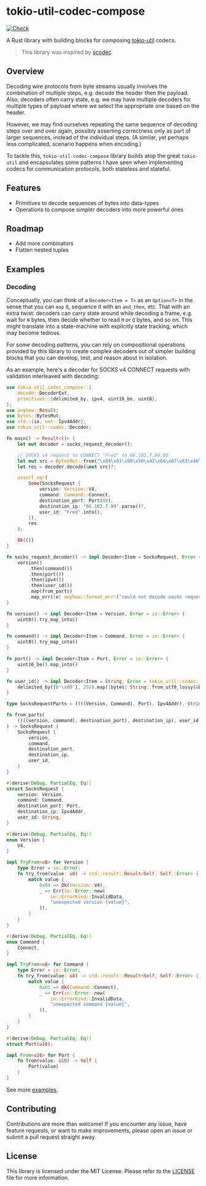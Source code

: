 # tokio-util-codec-compose

[![Check](https://github.com/rvarago/tokio-util-codec-compose/actions/workflows/check.yml/badge.svg)](https://github.com/rvarago/tokio-util-codec-compose/actions/workflows/check.yml)

A Rust library with building blocks for composing [tokio-util](https://docs.rs/tokio-util/latest/tokio_util) codecs.

> This library was inspired by [scodec](https://github.com/scodec/scodec).

## Overview

Decoding wire protocols from byte streams usually involves the combination of multiple steps, e.g. decode the header then the payload. Also, decoders often carry state, e.g. we may have multiple decoders for multiple types of payload where we select the appropriate one based on the header.

However, we may find ourselves repeating the same sequence of decoding steps over and over again, possibly asserting correctness only as part of larger sequences, instead of the individual steps.
(A similar, yet perhaps less complicated, scenario happens when encoding.)

To tackle this, `tokio-util-codec-compose` library builds atop the great `tokio-util` and encapsulates some patterns I have seen when implementing codecs for communication protocols, both stateless and stateful.

## Features

- Primitives to decode sequences of bytes into data-types
- Operations to compose simpler decoders into more powerful ones

## Roadmap

- Add more combinators
- Flatten nested tuples

## Examples

### Decoding

Conceptually, you can think of a `Decoder<Item = T>` as an `Option<T>` in the sense that you can
`map` it, sequence it with an `and_then`, etc. That with an extra twist:
decoders can carry state around while decoding a frame, e.g. wait for `N` bytes, then decide whether to read `M` or `Q` bytes, and so on. This might translate
into a state-machine with explicitly state tracking, which may become tedious.

For some decoding patterns, you can rely on 
compositional operations provided by this library to create complex decoders
out of simpler building blocks that you can develop, test, and reason about in isolation.

As an example, here's a decoder for SOCKS v4 CONNECT requests with validation interleaved with decoding:

```rust
use tokio_util_codec_compose::{
    decode::DecoderExt,
    primitives::{delimited_by, ipv4, uint16_be, uint8},
};
use anyhow::Result;
use bytes::BytesMut;
use std::{io, net::Ipv4Addr};
use tokio_util::codec::Decoder;

fn main() -> Result<()> {
    let mut decoder = socks_request_decoder();

    // SOCKS v4 request to CONNECT "Fred" to 66.102.7.99:80
    let mut src = BytesMut::from("\x04\x01\x00\x50\x42\x66\x07\x63\x46\x72\x65\x64\x00");
    let res = decoder.decode(&mut src)?;

    assert_eq!(
        Some(SocksRequest {
            version: Version::V4,
            command: Command::Connect,
            destination_port: Port(80),
            destination_ip: "66.102.7.99".parse()?,
            user_id: "Fred".into(),
        }),
        res
    );

    Ok(())
}

fn socks_request_decoder() -> impl Decoder<Item = SocksRequest, Error = anyhow::Error> {
    version()
        .then(command())
        .then(port())
        .then(ipv4())
        .then(user_id())
        .map(from_parts)
        .map_err(|e| anyhow::format_err!("could not decode socks request, reason: {e}"))
}

fn version() -> impl Decoder<Item = Version, Error = io::Error> {
    uint8().try_map_into()
}

fn command() -> impl Decoder<Item = Command, Error = io::Error> {
    uint8().try_map_into()
}

fn port() -> impl Decoder<Item = Port, Error = io::Error> {
    uint16_be().map_into()
}

fn user_id() -> impl Decoder<Item = String, Error = tokio_util::codec::AnyDelimiterCodecError> {
    delimited_by([b'\x00'], 255).map(|bytes| String::from_utf8_lossy(&bytes).into_owned())
}

type SocksRequestParts = ((((Version, Command), Port), Ipv4Addr), String);

fn from_parts(
    ((((version, command), destination_port), destination_ip), user_id): SocksRequestParts,
) -> SocksRequest {
    SocksRequest {
        version,
        command,
        destination_port,
        destination_ip,
        user_id,
    }
}

#[derive(Debug, PartialEq, Eq)]
struct SocksRequest {
    version: Version,
    command: Command,
    destination_port: Port,
    destination_ip: Ipv4Addr,
    user_id: String,
}

#[derive(Debug, PartialEq, Eq)]
enum Version {
    V4,
}

impl TryFrom<u8> for Version {
    type Error = io::Error;
    fn try_from(value: u8) -> std::result::Result<Self, Self::Error> {
        match value {
            0x04 => Ok(Version::V4),
            _ => Err(io::Error::new(
                io::ErrorKind::InvalidData,
                "unexpected version {value}",
            )),
        }
    }
}

#[derive(Debug, PartialEq, Eq)]
enum Command {
    Connect,
}

impl TryFrom<u8> for Command {
    type Error = io::Error;
    fn try_from(value: u8) -> std::result::Result<Self, Self::Error> {
        match value {
            0x01 => Ok(Command::Connect),
            _ => Err(io::Error::new(
                io::ErrorKind::InvalidData,
                "unexpected command {value}",
            )),
        }
    }
}

#[derive(Debug, PartialEq, Eq)]
struct Port(u16);

impl From<u16> for Port {
    fn from(value: u16) -> Self {
        Port(value)
    }
}
```

See more [examples](./examples).

## Contributing

Contributions are more than welcome! If you encounter any issue, have feature requests, or want to make improvements, please open an issue or submit a pull request straight away.

## License

This library is licensed under the MIT License. Please refer to the [LICENSE](./LICENSE) file for more information.
